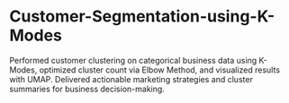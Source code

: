 # Customer-Segmentation-using-K-Modes
Performed customer clustering on categorical business data using K-Modes, optimized cluster count via Elbow Method, and visualized results with UMAP. Delivered actionable marketing strategies and cluster summaries for business decision-making.
